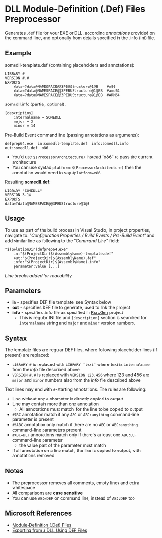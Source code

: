 # DLL Module-Definition (.Def) Files Preprocessor

Generates [.def](https://learn.microsoft.com/en-us/cpp/build/reference/module-definition-dot-def-files?view=msvc-170) file for your EXE or DLL,
according *annotations* provided on the command line, and optionally from details specified in the .info (ini) file.

## Example

somedll-template.def (containing placeholders and annotations):

    LIBRARY #
    VERSION #.#
    EXPORTS
        data=?data@NAMESPACE@@3PBUStructure@1@B    #x86
        data=?data@NAMESPACE@@3PEBUStructure@1@EB  #amd64
        data=?data@NAMESPACE@@3PEBUStructure@1@EB  #ARM64

somedll.info (partial, optional):

    [description]
        internalname = SOMEDLL
        major = 3
        minor = 14

Pre-Build Event command line (passing annotations as arguments):

    defprep64.exe  in:somedll-template.def  info:somedll.info  out:somedll.def  x86

* You'd use `$(ProcessorArchitecture)` instead "x86" to pass the current architecture
* You can use syntax `platform:$(ProcessorArchitecture)` then the annotation would need to say `#platform=x86`

Resulting **somedll.def**:

    LIBRARY "SOMEDLL"
    VERSION 3.14
    EXPORTS
    data=?data@NAMESPACE@@3PBUStructure@1@B

## Usage

To use as part of the build process in Visual Studio, in project properties, navigate to:
*"Configuration Properties / Build Events / Pre-Build Event"* and add similar line as following to the *"Command Line"* field:

    "$(SolutionDir)defprep64.exe"
        in:"$(ProjectDir)$(AssemblyName)-template.def"
        out:"$(ProjectDir)$(AssemblyName).def"
        info:"$(ProjectDir)$(AssemblyName).info"
        parameter:value [...]

*Line breaks added for readability*

## Parameters

* **in** - specifies DEF file template, see Syntax below
* **out** - specifies DEF file to generate, used to link the project
* **info** - specifies .info file as specified in [RsrcGen](https://github.com/tringi/rsrcgen) project
  * This is regular INI file and `[description]` section is searched for `internalname` string and `major` and `minor` version numbers.

## Syntax

The template files are regular DEF files, where following placeholder lines (if present) are replaced:

* `LIBRARY #` is replaced with `LIBRARY "text"` where *text* is `internalname` from the *info* file described above
* `VERSION #.#` is replaced with `VERSION 123.456` where 123 and 456 are `major` and `minor` numbers also from the *info* file described above

Text lines may end with `#`-starting annotations. The rules are following:

* Line without any `#` character is directly copied to output
* Line may contain more than one annotation
  * All annotations must match, for the line to be copied to output
* `#ABC` annotation match if any `ABC` or `ABC:anything` command-line parameter is present
* `#!ABC` annotation only match if there are no `ABC` or `ABC:anything` command-line parameters present
* `#ABC=DEF` annotations match only if there's at least one `ABC:DEF` command-line parameter
  * the value part of the parameter must match
* If all annotation on a line match, the line is copied to output, with annotations removed

## Notes

* The preprocessor removes all comments, empty lines and extra whitespace
* All comparisons are **case sensitive**
* You can use `ABC=DEF` on command line, instead of `ABC:DEF` too

## Microsoft References

* [Module-Definition (.Def) Files](https://learn.microsoft.com/en-us/cpp/build/reference/module-definition-dot-def-files?view=msvc-170)
* [Exporting from a DLL Using DEF Files](https://learn.microsoft.com/en-us/cpp/build/exporting-from-a-dll-using-def-files?view=msvc-170)

